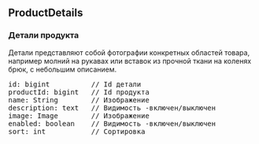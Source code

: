 
## ProductDetails

### Детали продукта

Детали представляют собой фотографии конкретных областей товара, например молний на рукавах или вставок из прочной ткани на коленях брюк, с небольшим описанием.

<pre>
id: bigint          // Id детали
productId: bigint   // Id продукта
name: String        // Изображение
description: text   // Видимость -включен/выключен
image: Image        // Изображение
enabled: boolean    // Видимость -включен/выключен
sort: int           // Сортировка
</pre>
